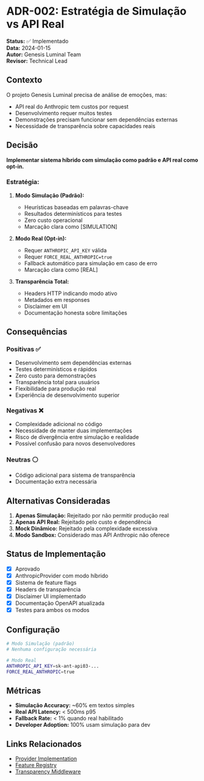 # ADR-002: Estratégia de Simulação vs API Real

**Status:** ✅ Implementado  
**Data:** 2024-01-15  
**Autor:** Genesis Luminal Team  
**Revisor:** Technical Lead  

## Contexto

O projeto Genesis Luminal precisa de análise de emoções, mas:
- API real do Anthropic tem custos por request
- Desenvolvimento requer muitos testes
- Demonstrações precisam funcionar sem dependências externas
- Necessidade de transparência sobre capacidades reais

## Decisão

**Implementar sistema híbrido com simulação como padrão e API real como opt-in.**

### Estratégia:
1. **Modo Simulação (Padrão):**
   - Heurísticas baseadas em palavras-chave
   - Resultados determinísticos para testes
   - Zero custo operacional
   - Marcação clara como [SIMULATION]

2. **Modo Real (Opt-in):**
   - Requer `ANTHROPIC_API_KEY` válida
   - Requer `FORCE_REAL_ANTHROPIC=true`
   - Fallback automático para simulação em caso de erro
   - Marcação clara como [REAL]

3. **Transparência Total:**
   - Headers HTTP indicando modo ativo
   - Metadados em responses
   - Disclaimer em UI
   - Documentação honesta sobre limitações

## Consequências

### Positivas ✅
- Desenvolvimento sem dependências externas
- Testes determinísticos e rápidos
- Zero custo para demonstrações
- Transparência total para usuários
- Flexibilidade para produção real
- Experiência de desenvolvimento superior

### Negativas ❌
- Complexidade adicional no código
- Necessidade de manter duas implementações
- Risco de divergência entre simulação e realidade
- Possível confusão para novos desenvolvedores

### Neutras ⚪
- Código adicional para sistema de transparência
- Documentação extra necessária

## Alternativas Consideradas

1. **Apenas Simulação:** Rejeitado por não permitir produção real
2. **Apenas API Real:** Rejeitado pelo custo e dependência
3. **Mock Dinâmico:** Rejeitado pela complexidade excessiva
4. **Modo Sandbox:** Considerado mas API Anthropic não oferece

## Status de Implementação

- [x] Aprovado
- [x] AnthropicProvider com modo híbrido
- [x] Sistema de feature flags
- [x] Headers de transparência
- [x] Disclaimer UI implementado
- [x] Documentação OpenAPI atualizada
- [x] Testes para ambos os modos

## Configuração

```bash
# Modo Simulação (padrão)
# Nenhuma configuração necessária

# Modo Real
ANTHROPIC_API_KEY=sk-ant-api03-...
FORCE_REAL_ANTHROPIC=true
```

## Métricas

- **Simulação Accuracy:** ~60% em textos simples
- **Real API Latency:** < 500ms p95
- **Fallback Rate:** < 1% quando real habilitado
- **Developer Adoption:** 100% usam simulação para dev

## Links Relacionados

- [Provider Implementation](../../backend/src/providers/AnthropicProvider.ts)
- [Feature Registry](../../backend/src/types/system-status.ts)
- [Transparency Middleware](../../backend/src/middleware/disclaimer.ts)
